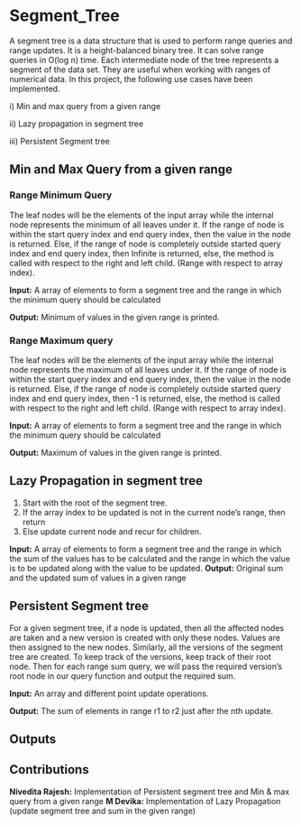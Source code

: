 # Segment_Tree

A segment tree is a data structure that is used to perform range queries and range updates. It is a height-balanced binary tree. It can solve range queries in O(log n) time. Each intermediate node of the tree represents a segment of the data set. They are useful when working with ranges of numerical data. In this project, the following use cases have been implemented.

i) Min and max query from a given range

ii) Lazy propagation in segment tree

iii) Persistent Segment tree

## Min and Max Query from a given range

### Range Minimum Query
The leaf nodes will be the elements of the input array while the internal node represents the minimum of all leaves under it. If the range of node is within the start query index and end query index, then the value in the node is returned. Else, if the range of node is completely outside started query index and end query index, then Infinite is returned, else, the method is called with respect to the right and left child. (Range with respect to array index).

**Input:** A array of elements to form a segment tree and the range in which the minimum query should be calculated

**Output:** Minimum of values in the given range is printed.

### Range Maximum query
The leaf nodes will be the elements of the input array while the internal node represents the maximum of all leaves under it. If the range of node is within the start query index and end query index, then the value in the node is returned. Else, if the range of node is completely outside started query index and end query index, then -1 is returned,  else, the method is called with respect to the right and left child. (Range with respect to array index).

**Input:** A array of elements to form a segment tree and the range in which the minimum query should be calculated

**Output:** Maximum of values in the given range is printed.

## Lazy Propagation in segment tree

1) Start with the root of the segment tree. 
2) If the array index to be updated is not in the current node’s range, then return 
3) Else update current node and recur for children.

**Input:** A array of elements to form a segment tree and the range in which the sum of the values has to be calculated and the range in which the value is to be updated along with the value to be updated.
**Output:** Original sum and the updated sum of values in a given range

## Persistent Segment tree

For a given segment tree, if a node is updated, then all the affected nodes are taken and a new version is created with only these nodes. Values are then assigned to the new nodes. Similarly, all the versions of the segment tree are created. To keep track of the versions, keep track of their root node. Then for each range sum query, we will pass the required version’s root node in our query function and output the required sum.

**Input:** An array and different point update operations.

**Output:** The sum of elements in range r1 to r2 just after the nth update.

## Outputs


## Contributions

**Nivedita Rajesh:** Implementation of Persistent segment tree and Min & max query from a given range
**M Devika:** Implementation of Lazy Propagation (update segment tree and sum in the given range)

